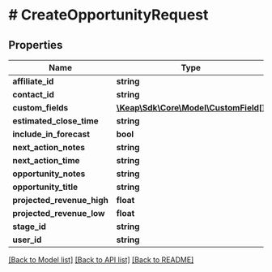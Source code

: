 # # CreateOpportunityRequest

## Properties

Name | Type | Description | Notes
------------ | ------------- | ------------- | -------------
**affiliate_id** | **string** |  | [optional]
**contact_id** | **string** |  | [optional]
**custom_fields** | [**\Keap\Sdk\Core\Model\CustomField[]**](CustomField.md) |  | [optional]
**estimated_close_time** | **string** |  | [optional]
**include_in_forecast** | **bool** |  | [optional]
**next_action_notes** | **string** |  | [optional]
**next_action_time** | **string** |  | [optional]
**opportunity_notes** | **string** |  | [optional]
**opportunity_title** | **string** |  |
**projected_revenue_high** | **float** |  | [optional]
**projected_revenue_low** | **float** |  | [optional]
**stage_id** | **string** |  | [optional]
**user_id** | **string** |  | [optional]

[[Back to Model list]](../../README.md#models) [[Back to API list]](../../README.md#endpoints) [[Back to README]](../../README.md)
